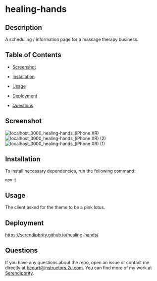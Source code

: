 # healing-hands


## Description

A scheduling / information page for a massage therapy business.

## Table of Contents 

* [Screenshot](#screenshot)

* [Installation](#installation)

* [Usage](#usage)

* [Deployment](#deployment)

* [Questions](#questions)

## Screenshot 
![localhost_3000_healing-hands_(iPhone XR)](https://user-images.githubusercontent.com/96275616/234368314-e90720bb-c14c-40de-8781-376c52726529.png)
![localhost_3000_healing-hands_(iPhone XR) (2)](https://user-images.githubusercontent.com/96275616/234368346-39ae7c1d-bcde-44de-b7d9-028e2b655965.png)
![localhost_3000_healing-hands_(iPhone XR) (1)](https://user-images.githubusercontent.com/96275616/234368380-ed4a0c07-3d47-49f2-a514-8a0ff4024be7.png)


## Installation

To install necessary dependencies, run the following command:

```
npm i
```

## Usage

The client asked for the theme to be a pink lotus.

## Deployment
https://serendipbrity.github.io/healing-hands/

## Questions

If you have any questions about the repo, open an issue or contact me directly at bcourt@instructors.2u.com. You can find more of my work at [Serendipbrity](https://github.com/Serendipbrity/).

